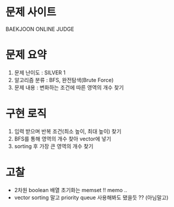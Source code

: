 # 문제 사이트
BAEKJOON ONLINE JUDGE


# 문제 요약
1. 문제 난이도 : SILVER 1
2. 알고리즘 분류 : BFS, 완전탐색(Brute Force)
3. 문제 내용 : 변화하는 조건에 따른 영역의 개수 찾기

# 구현 로직
1. 입력 받으며 반복 조건(최소 높이, 최대 높이) 찾기
2. BFS를 통해 영역의 개수 찾아 vector에 넣기
3. sorting 후 가장 큰 영역의 개수 찾기

# 고찰
- 2차원 boolean 배열 초기화는 memset !! memo ..
- vector sorting 말고 priority queue 사용해봐도 됐을듯 ?? (아님말고)